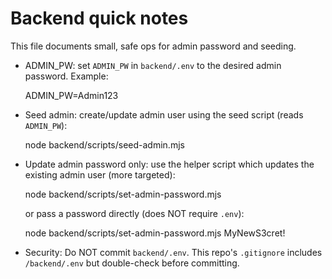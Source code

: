 Backend quick notes
===================

This file documents small, safe ops for admin password and seeding.

- ADMIN_PW: set `ADMIN_PW` in `backend/.env` to the desired admin password. Example:

  ADMIN_PW=Admin123

- Seed admin: create/update admin user using the seed script (reads `ADMIN_PW`):

  node backend/scripts/seed-admin.mjs

- Update admin password only: use the helper script which updates the existing admin user (more targeted):

  node backend/scripts/set-admin-password.mjs

  or pass a password directly (does NOT require `.env`):

  node backend/scripts/set-admin-password.mjs MyNewS3cret!

- Security: Do NOT commit `backend/.env`. This repo's `.gitignore` includes `/backend/.env` but double-check before committing.
